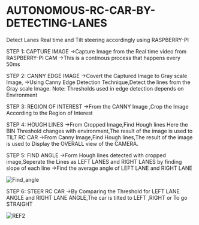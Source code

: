 # AUTONOMOUS-RC-CAR-BY-DETECTING-LANES
Detect Lanes Real time and Tilt steering accordingly using RASPBERRY-PI

STEP 1: CAPTURE IMAGE
->Capture Image from the Real time video from RASPBERRY-PI CAM
->This is a continous process that happens every 50ms

STEP 2: CANNY EDGE IMAGE
->Covert the Captured Image to Gray scale Image,
->Using Canny Edge Detection Technique,Detect the lines from the Gray scale Image.
Note: Thresholds used in edge detection depends on Environment

STEP 3: REGION OF INTEREST
->From the CANNY Image ,Crop the Image According to the Region of Interest

STEP 4: HOUGH LINES
->From Cropped Image,Find Hough lines Here the BIN Threshold changes with environment,The result of the image is used to TILT RC CAR
->From Canny Image,Find Hough lines,The result of the image is used to Display the OVERALL view of the CAMERA.

STEP 5: FIND ANGLE
->Form Hough lines detected with cropped image,Seperate the Lines as LEFT LANES and RIGHT LANES by finding slope of each line
->Find the average angle of LEFT LANE and RIGHT LANE

![Find_angle](https://user-images.githubusercontent.com/66992192/101622160-0af18480-3a5a-11eb-8823-5c1c66c89610.png)

STEP 6: STEER RC CAR
->By Comparing the Threshold for LEFT LANE ANGLE and RIGHT LANE ANGLE,The car is tilted to LEFT ,RIGHT or To go STRAIGHT

![REF2](https://user-images.githubusercontent.com/66992192/101620640-22c80900-3a58-11eb-836b-ca7dc489f240.jpg)
